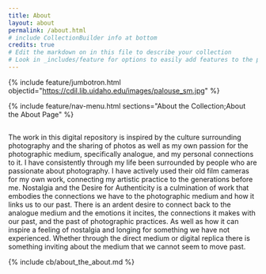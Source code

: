 ```yaml
---
title: About
layout: about
permalink: /about.html
# include CollectionBuilder info at bottom
credits: true
# Edit the markdown on in this file to describe your collection
# Look in _includes/feature for options to easily add features to the page
---
```


{% include feature/jumbotron.html objectid="https://cdil.lib.uidaho.edu/images/palouse_sm.jpg" %}

{% include feature/nav-menu.html sections="About the Collection;About the About Page" %}

##
The work in this digital repository is inspired by the culture surrounding photography and the sharing of photos as well as my own passion for the photographic medium, specifically analogue, and my personal connections to it. I have consistently through my life been surrounded by people who are passionate about photography. I have actively used their old film cameras for my own work, connecting my artistic practice to the generations before me. Nostalgia and the Desire for Authenticity is a culmination of work that embodies the connections we have to the photographic medium and how it links us to our past. There is an ardent desire to connect back to the analogue medium and the emotions it incites, the connections it makes with our past, and the past of photographic practices. As well as how it can inspire a feeling of nostalgia and longing for something we have not experienced. Whether through the direct medium or digital replica there is something inviting about the medium that we cannot seem to move past. 

<!-- IMPORTANT!!! DELETE this comment and the include below when you are finished editing this page for your collection. The include below introduces about page features. They will show up on your collection's about page until you delete it.  -->
{% include cb/about_the_about.md %} 
